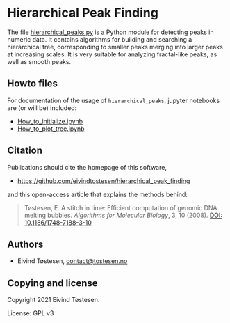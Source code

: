 # Hierarchical Peak Finding

The file [hierarchical_peaks.py](hierarchical_peaks.py) is a Python module for detecting peaks in numeric data. It contains algorithms for building and searching a hierarchical tree, corresponding to smaller peaks merging into larger peaks at increasing scales. It is very suitable for analyzing fractal-like peaks, as well as smooth peaks.


## Howto files
For documentation of the usage of `hierarchical_peaks`, jupyter notebooks are (or will be) included:
* [How_to_initialize.ipynb](How_to_initialize.ipynb)
* [How_to_plot_tree.ipynb](How_to_plot_tree.ipynb)

## Citation
Publications should cite the homepage of this software,

* https://github.com/eivindtostesen/hierarchical_peak_finding

and this open-access article that explains the methods behind:

>Tøstesen, E.
>A stitch in time: Efficient computation of genomic DNA melting bubbles.
>*Algorithms for Molecular Biology*, 3, 10 (2008).
>[DOI: 10.1186/1748-7188-3-10](http://dx.doi.org/10.1186/1748-7188-3-10)


## Authors
* Eivind Tøstesen, <contact@tostesen.no>

## Copying and license
Copyright 2021 Eivind Tøstesen.

License: GPL v3
